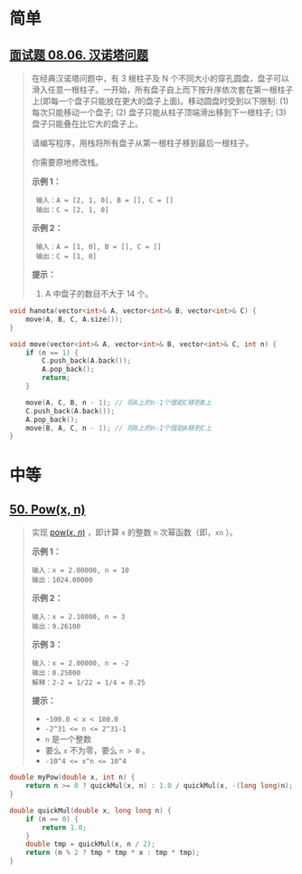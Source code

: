 # 简单

## [面试题 08.06. 汉诺塔问题](https://leetcode.cn/problems/hanota-lcci/)

> 在经典汉诺塔问题中，有 3 根柱子及 N 个不同大小的穿孔圆盘，盘子可以滑入任意一根柱子。一开始，所有盘子自上而下按升序依次套在第一根柱子上(即每一个盘子只能放在更大的盘子上面)。移动圆盘时受到以下限制:
> (1) 每次只能移动一个盘子;
> (2) 盘子只能从柱子顶端滑出移到下一根柱子;
> (3) 盘子只能叠在比它大的盘子上。
>
> 请编写程序，用栈将所有盘子从第一根柱子移到最后一根柱子。
>
> 你需要原地修改栈。
>
> **示例 1：**
>
> ```
>  输入：A = [2, 1, 0], B = [], C = []
>  输出：C = [2, 1, 0]
> ```
>
> **示例 2：**
>
> ```
>  输入：A = [1, 0], B = [], C = []
>  输出：C = [1, 0]
> ```
>
> **提示：**
>
> 1. A 中盘子的数目不大于 14 个。

```cpp
void hanota(vector<int>& A, vector<int>& B, vector<int>& C) {
    move(A, B, C, A.size());
}

void move(vector<int>& A, vector<int>& B, vector<int>& C, int n) {
    if (n == 1) {
        C.push_back(A.back());
        A.pop_back();
        return;
    }

    move(A, C, B, n - 1); // 将A上的n-1个借助C移到B上
    C.push_back(A.back());
    A.pop_back();
    move(B, A, C, n - 1); // 将B上的n-1个借助A移到C上
}
```

# 中等

## [50. Pow(x, n)](https://leetcode.cn/problems/powx-n/)

> 实现 [pow(*x*, *n*)](https://www.cplusplus.com/reference/valarray/pow/) ，即计算 `x` 的整数 `n` 次幂函数（即，`xn` ）。
>
>  
>
> **示例 1：**
>
> ```
> 输入：x = 2.00000, n = 10
> 输出：1024.00000
> ```
>
> **示例 2：**
>
> ```
> 输入：x = 2.10000, n = 3
> 输出：9.26100
> ```
>
> **示例 3：**
>
> ```
> 输入：x = 2.00000, n = -2
> 输出：0.25000
> 解释：2-2 = 1/22 = 1/4 = 0.25
> ```
>
>  
>
> **提示：**
>
> - `-100.0 < x < 100.0`
> - `-2^31 <= n <= 2^31-1`
> - `n` 是一个整数
> - 要么 `x` 不为零，要么 `n > 0` 。
> - `-10^4 <= x^n <= 10^4`

```cpp
double myPow(double x, int n) {
    return n >= 0 ? quickMul(x, n) : 1.0 / quickMul(x, -(long long)n);
}

double quickMul(double x, long long n) {
    if (n == 0) {
        return 1.0;
    }
    double tmp = quickMul(x, n / 2);
    return (n % 2 ? tmp * tmp * x : tmp * tmp);
}
```

